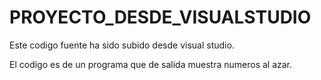 # PROYECTO_DESDE_VISUALSTUDIO

Este codigo fuente ha sido subido desde visual studio.

El codigo es de un programa que de salida muestra numeros al azar.

